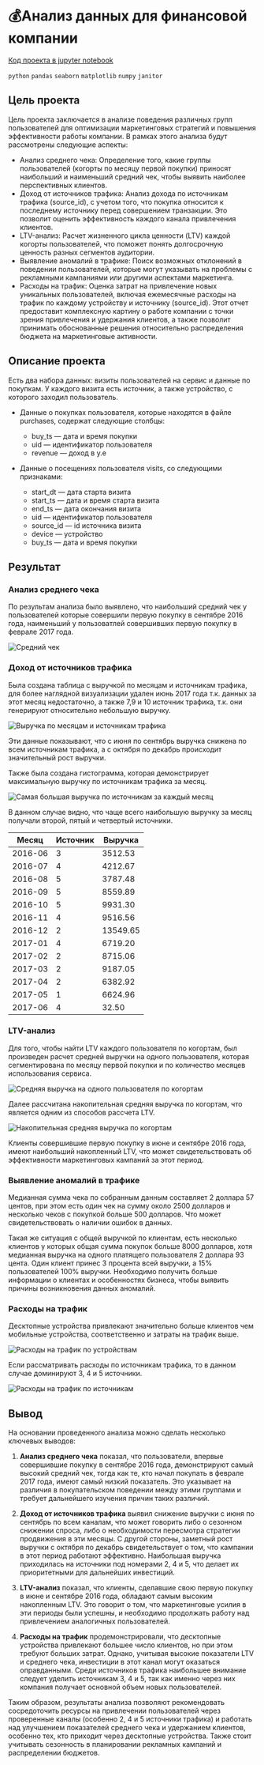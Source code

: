 # 💰Анализ данных для финансовой компании

[Код проекта в jupyter notebook](analysis.ipynb)

`python` `pandas` `seaborn` `matplotlib` `numpy` `janitor`

## Цель проекта

Цель проекта заключается в анализе поведения различных групп пользователей для оптимизации маркетинговых стратегий и повышения эффективности работы компании. В рамках этого анализа будут рассмотрены следующие аспекты:

- Анализ среднего чека: Определение того, какие группы пользователей (когорты по месяцу первой покупки) приносят наибольший и наименьший средний чек, чтобы выявить наиболее перспективных клиентов.
- Доход от источников трафика: Анализ дохода по источникам трафика (source_id), с учетом того, что покупка относится к последнему источнику перед совершением транзакции. Это позволит оценить эффективность каждого канала привлечения клиентов.
- LTV-анализ: Расчет жизненного цикла ценности (LTV) каждой когорты пользователей, что поможет понять долгосрочную ценность разных сегментов аудитории.
- Выявление аномалий в трафике: Поиск возможных отклонений в поведении пользователей, которые могут указывать на проблемы с рекламными кампаниями или другими аспектами маркетинга.
- Расходы на трафик: Оценка затрат на привлечение новых уникальных пользователей, включая ежемесячные расходы на трафик по каждому устройству и источнику (source_id).
Этот отчет предоставит комплексную картину о работе компании с точки зрения привлечения и удержания клиентов, а также позволит принимать обоснованные решения относительно распределения бюджета на маркетинговые активности.

## Описание проекта

Есть два набора данных: визиты пользователей на сервис и данные по покупкам. У каждого визита есть источник, а также устройство, с которого заходил пользователь.

- Данные о покупках пользователя, которые находятся в файле purchases, содержат следующие столбцы:
  - buy_ts — дата и время покупки
  - uid — идентификатор пользователя
  - revenue — доход в у.е
  
- Данные о посещениях пользователя visits, со следующими признаками:
  - start_dt — дата старта визита
  - start_ts — дата и время старта визита
  - end_ts — дата окончания визита
  - uid — идентификатор пользователя
  - source_id — id источника визита
  - device — устройство
  - buy_ts — дата и время покупки

## Результат

### Анализ среднего чека

По результам анализа было выявлено, что наибольший средний чек у пользователей которые совершили первую покупку в сентябре 2016 года, наименьший у пользоватлей совершивших первую покупку в феврале 2017 года.

![Средний чек](images/avg_cheque.png)

### Доход от источников трафика

Была создана таблица с выручкой по месяцам и источникам трафика, для более наглядной визуализации удален июнь 2017 года т.к. данных за этот месяц недостаточно, а также  7,9 и 10 источник трафика, т.к. они генерируют относительно небольшую выручку.

![Выручка по месяцам и источникам трафика](images/source_revenue_heatmap.png)

Эти данные показывают, что с июня по сентябрь выручка снижена по всем источникам трафика, а с октября по декабрь происходит значительный рост выручки.

Также была создана гистограмма, которая демонстрирует максимальную выручку по источникам трафика за месяц.

![Самая большая выручка по источникам за каждый месяц](images/max_revenue_source.png)

В данном случае видно, что чаще всего наибольшую выручку за месяц получали второй, пятый и четвертый источники.

|    Месяц   |  Источник |   Выручка |
|------------|-----------|-----------|
| 2016-06    |         3 |   3512.53 |
| 2016-07    |         4 |   4212.67 |
| 2016-08    |         5 |   3787.48 |
| 2016-09    |         5 |   8559.89 |
| 2016-10    |         5 |   9931.30 |
| 2016-11    |         4 |   9516.56 |
| 2016-12    |         2 |  13549.65 |
| 2017-01    |         4 |   6719.20 |
| 2017-02    |         2 |   8715.06 |
| 2017-03    |         2 |   9187.05 |
| 2017-04    |         2 |   6382.92 |
| 2017-05    |         1 |   6624.96 |
| 2017-06    |         4 |     32.50 |

### LTV-анализ

Для того, чтобы найти LTV каждого пользователя по когортам, был произведен расчет средней выручки на одного пользователя, которая сегментирована по месяцу первой покупки и по количество месяцев использования сервиса.

![Средняя выручка на одного пользователя по когортам](images/cohort_average_revenue.png)

Далее рассчитана накопительная средняя выручка по когортам, что является одним из способов рассчета LTV.

![Накопительная средняя выручка по когортам](images/cumulative_ltv.png)

Клиенты совершившие первую покупку в июне и сентябре 2016 года, имеют наибольший накопленный LTV, что может свидетельствовать об эффективности маркетинговых кампаний за этот период.

### Выявление аномалий в трафике

Медианная сумма чека по собранным данным составляет 2 доллара 57 центов, при этом есть один чек на сумму около 2500 долларов и несколько чеков с покупкой больше 500 долларов. Что может свидетельствовать о наличии ошибок в данных.

Такая же ситуация с общей выручкой по клиентам, есть несколько клиентов у которых общая сумма покупок больше 8000 долларов, хотя медианная выручка на одного платящего пользователя 2 доллара 93 цента.
Один клиент принес 3 процента всей выручки, а 15% пользователей 100% выручки. Необходимо получить больше информации о клиентах и особенностях бизнеса, чтобы выявить причины возникновения данных аномалий.

### Расходы на трафик

Десктопные устройства привлекают значительно больше клиентов чем мобильные устройства, соответственно и затраты на трафик выше.

![Расходы на трафик по устройствам](images/device_cost.png)

Если рассматривать расходы по источникам трафика, то в данном случае доминируют 3, 4 и 5 источники.

![Расходы на трафик по источникам](images/source_traffic.png)

## Вывод

На основании проведенного анализа можно сделать несколько ключевых выводов:

1. **Анализ среднего чека** показал, что пользователи, впервые совершившие покупку в сентябре 2016 года, демонстрируют самый высокий средний чек, тогда как те, кто начал покупать в феврале 2017 года, имеют самый низкий показатель. Это указывает на различия в покупательском поведении между этими группами и требует дальнейшего изучения причин таких различий.

2. **Доход от источников трафика** выявил снижение выручки с июня по сентябрь по всем каналам, что может говорить либо о сезонном снижении спроса, либо о необходимости пересмотра стратегии продвижения в эти месяцы. С другой стороны, заметный рост выручки с октября по декабрь свидетельствует о том, что кампании в этот период работают эффективно. Наибольшая выручка приходилась на источники под номерами 2, 4 и 5, что делает их приоритетными для дальнейших инвестиций.

3. **LTV-анализ** показал, что клиенты, сделавшие свою первую покупку в июне и сентябре 2016 года, обладают самым высоким накопленным LTV. Это говорит о том, что маркетинговые усилия в эти периоды были успешны, и необходимо продолжать работу над привлечением аналогичных пользователей.

4. **Расходы на трафик** продемонстрировали, что десктопные устройства привлекают большее число клиентов, но при этом требуют больших затрат. Однако, учитывая высокие показатели LTV и среднего чека, инвестиции в этот канал могут оказаться оправданными. Среди источников трафика наибольшее внимание следует уделить источникам 3, 4 и 5, так как именно через них компания получает основной объем новых пользователей.

Таким образом, результаты анализа позволяют рекомендовать сосредоточить ресурсы на привлечении пользователей через проверенные каналы (особенно 2, 4 и 5 источники трафика) и работать над улучшением показателей среднего чека и удержанием клиентов, особенно тех, кто приходит через десктопные устройства. Также стоит учитывать сезонность в планировании рекламных кампаний и распределении бюджетов.
